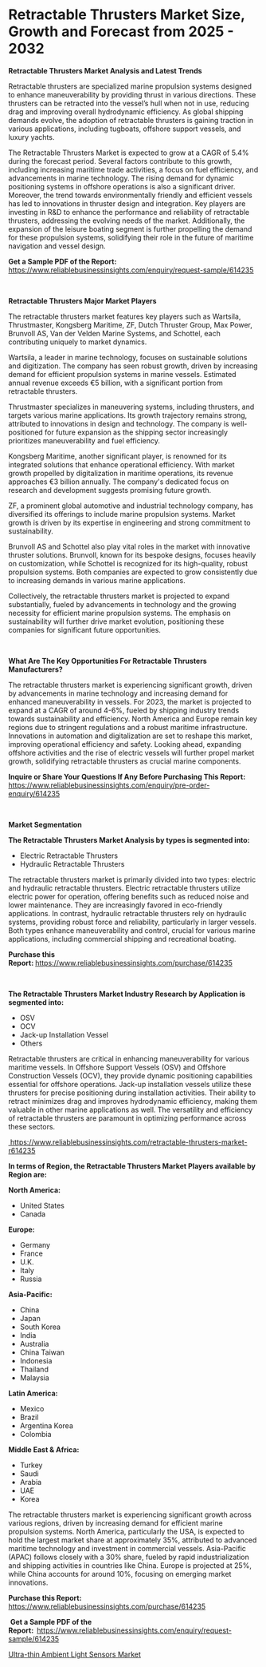 <p><h1>Retractable Thrusters Market Size, Growth and Forecast from 2025 - 2032</h1></p><p><strong>Retractable Thrusters Market Analysis and Latest Trends</strong></p>
<p><p>Retractable thrusters are specialized marine propulsion systems designed to enhance maneuverability by providing thrust in various directions. These thrusters can be retracted into the vessel’s hull when not in use, reducing drag and improving overall hydrodynamic efficiency. As global shipping demands evolve, the adoption of retractable thrusters is gaining traction in various applications, including tugboats, offshore support vessels, and luxury yachts.</p><p>The Retractable Thrusters Market is expected to grow at a CAGR of 5.4% during the forecast period. Several factors contribute to this growth, including increasing maritime trade activities, a focus on fuel efficiency, and advancements in marine technology. The rising demand for dynamic positioning systems in offshore operations is also a significant driver. Moreover, the trend towards environmentally friendly and efficient vessels has led to innovations in thruster design and integration. Key players are investing in R&D to enhance the performance and reliability of retractable thrusters, addressing the evolving needs of the market. Additionally, the expansion of the leisure boating segment is further propelling the demand for these propulsion systems, solidifying their role in the future of maritime navigation and vessel design.</p></p>
<p><strong>Get a Sample PDF of the Report:&nbsp;</strong> <a href="https://www.reliablebusinessinsights.com/enquiry/request-sample/614235?utm_campaign=3133&utm_medium=2&utm_source=Github&utm_content=ia&utm_term=24032025&utm_id=retractable-thrusters">https://www.reliablebusinessinsights.com/enquiry/request-sample/614235</a></p>
<p>&nbsp;</p>
<p><strong>Retractable Thrusters Major Market Players</strong></p>
<p><p>The retractable thrusters market features key players such as Wartsila, Thrustmaster, Kongsberg Maritime, ZF, Dutch Thruster Group, Max Power, Brunvoll AS, Van der Velden Marine Systems, and Schottel, each contributing uniquely to market dynamics.</p><p>Wartsila, a leader in marine technology, focuses on sustainable solutions and digitization. The company has seen robust growth, driven by increasing demand for efficient propulsion systems in marine vessels. Estimated annual revenue exceeds €5 billion, with a significant portion from retractable thrusters.</p><p>Thrustmaster specializes in maneuvering systems, including thrusters, and targets various marine applications. Its growth trajectory remains strong, attributed to innovations in design and technology. The company is well-positioned for future expansion as the shipping sector increasingly prioritizes maneuverability and fuel efficiency.</p><p>Kongsberg Maritime, another significant player, is renowned for its integrated solutions that enhance operational efficiency. With market growth propelled by digitalization in maritime operations, its revenue approaches €3 billion annually. The company's dedicated focus on research and development suggests promising future growth.</p><p>ZF, a prominent global automotive and industrial technology company, has diversified its offerings to include marine propulsion systems. Market growth is driven by its expertise in engineering and strong commitment to sustainability.</p><p>Brunvoll AS and Schottel also play vital roles in the market with innovative thruster solutions. Brunvoll, known for its bespoke designs, focuses heavily on customization, while Schottel is recognized for its high-quality, robust propulsion systems. Both companies are expected to grow consistently due to increasing demands in various marine applications.</p><p>Collectively, the retractable thrusters market is projected to expand substantially, fueled by advancements in technology and the growing necessity for efficient marine propulsion systems. The emphasis on sustainability will further drive market evolution, positioning these companies for significant future opportunities.</p></p>
<p>&nbsp;</p>
<p><strong>What Are The Key Opportunities For Retractable Thrusters Manufacturers?</strong></p>
<p><p>The retractable thrusters market is experiencing significant growth, driven by advancements in marine technology and increasing demand for enhanced maneuverability in vessels. For 2023, the market is projected to expand at a CAGR of around 4-6%, fueled by shipping industry trends towards sustainability and efficiency. North America and Europe remain key regions due to stringent regulations and a robust maritime infrastructure. Innovations in automation and digitalization are set to reshape this market, improving operational efficiency and safety. Looking ahead, expanding offshore activities and the rise of electric vessels will further propel market growth, solidifying retractable thrusters as crucial marine components.</p></p>
<p><strong>Inquire or Share Your Questions If Any Before Purchasing This Report:</strong> <a href="https://www.reliablebusinessinsights.com/enquiry/pre-order-enquiry/614235?utm_campaign=3133&utm_medium=2&utm_source=Github&utm_content=ia&utm_term=24032025&utm_id=retractable-thrusters">https://www.reliablebusinessinsights.com/enquiry/pre-order-enquiry/614235</a></p>
<p>&nbsp;</p>
<p><strong>Market Segmentation</strong></p>
<p><strong>The Retractable Thrusters Market Analysis by types is segmented into:</strong></p>
<p><ul><li>Electric Retractable Thrusters</li><li>Hydraulic Retractable Thrusters</li></ul></p>
<p><p>The retractable thrusters market is primarily divided into two types: electric and hydraulic retractable thrusters. Electric retractable thrusters utilize electric power for operation, offering benefits such as reduced noise and lower maintenance. They are increasingly favored in eco-friendly applications. In contrast, hydraulic retractable thrusters rely on hydraulic systems, providing robust force and reliability, particularly in larger vessels. Both types enhance maneuverability and control, crucial for various marine applications, including commercial shipping and recreational boating.</p></p>
<p><strong>Purchase this Report:&nbsp;</strong><a href="https://www.reliablebusinessinsights.com/purchase/614235?utm_campaign=3133&utm_medium=2&utm_source=Github&utm_content=ia&utm_term=24032025&utm_id=retractable-thrusters">https://www.reliablebusinessinsights.com/purchase/614235</a></p>
<p>&nbsp;</p>
<p><strong>The Retractable Thrusters Market Industry Research by Application is segmented into:</strong></p>
<p><ul><li>OSV</li><li>OCV</li><li>Jack-up Installation Vessel</li><li>Others</li></ul></p>
<p><p>Retractable thrusters are critical in enhancing maneuverability for various maritime vessels. In Offshore Support Vessels (OSV) and Offshore Construction Vessels (OCV), they provide dynamic positioning capabilities essential for offshore operations. Jack-up installation vessels utilize these thrusters for precise positioning during installation activities. Their ability to retract minimizes drag and improves hydrodynamic efficiency, making them valuable in other marine applications as well. The versatility and efficiency of retractable thrusters are paramount in optimizing performance across these sectors.</p></p>
<p><a href="https://www.reliablebusinessinsights.com/retractable-thrusters-market-r614235?utm_campaign=3133&utm_medium=2&utm_source=Github&utm_content=ia&utm_term=24032025&utm_id=retractable-thrusters">&nbsp;https://www.reliablebusinessinsights.com/retractable-thrusters-market-r614235</a></p>
<p><strong>In terms of Region, the Retractable Thrusters Market Players available by Region are:</strong></p>
<p>
    <p> <strong> North America: </strong>
        <ul>
            <li>United States</li>
            <li>Canada</li>
        </ul>
        </p> 
    <p> <strong> Europe: </strong>
        <ul>
            <li>Germany</li>
            <li>France</li>
            <li>U.K.</li>
            <li>Italy</li>
            <li>Russia</li>
        </ul>
        </p> 
    <p> <strong> Asia-Pacific: </strong>
        <ul>
            <li>China</li>
            <li>Japan</li>
            <li>South Korea</li>
            <li>India</li>
            <li>Australia</li>
            <li>China Taiwan</li>
            <li>Indonesia</li>
            <li>Thailand</li>
            <li>Malaysia</li>
        </ul>
        </p> 
    <p> <strong> Latin America: </strong>
        <ul>
            <li>Mexico</li>
            <li>Brazil</li>
            <li>Argentina Korea</li>
            <li>Colombia</li>
        </ul>
        </p> 
    <p> <strong> Middle East & Africa: </strong>
        <ul>
            <li>Turkey</li>
            <li>Saudi</li>
            <li>Arabia</li>
            <li>UAE</li>
            <li>Korea</li>
        </ul>
    </p>
    </p>
<p><p>The retractable thrusters market is experiencing significant growth across various regions, driven by increasing demand for efficient marine propulsion systems. North America, particularly the USA, is expected to hold the largest market share at approximately 35%, attributed to advanced maritime technology and investment in commercial vessels. Asia-Pacific (APAC) follows closely with a 30% share, fueled by rapid industrialization and shipping activities in countries like China. Europe is projected at 25%, while China accounts for around 10%, focusing on emerging market innovations.</p></p>
<p><strong>Purchase this Report: </strong><a href="https://www.reliablebusinessinsights.com/purchase/614235?utm_campaign=3133&utm_medium=2&utm_source=Github&utm_content=ia&utm_term=24032025&utm_id=retractable-thrusters">https://www.reliablebusinessinsights.com/purchase/614235</a></p>
<p>&nbsp;<strong>Get a Sample PDF of the Report:&nbsp;&nbsp;</strong><a href="https://www.reliablebusinessinsights.com/enquiry/request-sample/614235?utm_campaign=3133&utm_medium=2&utm_source=Github&utm_content=ia&utm_term=24032025&utm_id=retractable-thrusters">https://www.reliablebusinessinsights.com/enquiry/request-sample/614235</a></p>
<p><strong></strong></p>
<p><p><a href="https://github.com/usraceby/Market-Research-Report-List-1/blob/main/ultra-thin-ambient-light-sensors-market.md?utm_campaign=3133&utm_medium=2&utm_source=Github&utm_content=ia&utm_term=24032025&utm_id=retractable-thrusters">Ultra-thin Ambient Light Sensors Market</a></p></p>